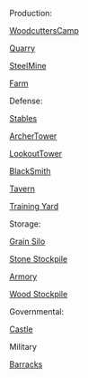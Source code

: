 Production:

[WoodcuttersCamp](https://sketchfab.com/3d-models/medieval-house-1bea14d1a8a34b0b86a5374f256b47bf )

[Quarry](https://sketchfab.com/3d-models/medieval-pumpkin-cottage-b89c46770d4747e499a9def29168db26)

[SteelMine](https://sketchfab.com/3d-models/medieval-merchants-house-62319b05a8cd452ea4991cc9e669fd9a)

[Farm](https://sketchfab.com/3d-models/windmill-game-ready-6a006afce57a447baa60c7a6791f0086)

Defense:

[Stables](https://sketchfab.com/3d-models/horse-stable-c510f246b5b44027b4fa52f44982aa73)

[ArcherTower](https://sketchfab.com/3d-models/viking-watch-tower-5cd42c3ef75748e0b57f25247f073d53)

[LookoutTower](https://sketchfab.com/3d-models/medieval-guard-tower-02-158d1ebb0f9449e4954f95ca7902936d)

[BlackSmith](https://sketchfab.com/3d-models/medieval-blacksmith-2e4f2725963644c685419dea1e4430df)

[Tavern](https://sketchfab.com/3d-models/medieval-tavern-03f758757c3e448d81f50831b8533c98)

[Training Yard](https://sketchfab.com/3d-models/fantasy-army-tent-b53f7ed48de1406b8784b9792f0fb4ac)

Storage:

[Grain Silo](https://sketchfab.com/3d-models/medieval-tower-6c821f2aae3b4e8db5d94c6f48fb568b)

[Stone Stockpile](https://sketchfab.com/3d-models/medieval-merchans-shop-9ad1aaf6f86247ca90950dfa8af090e8)

[Armory](https://sketchfab.com/3d-models/medieval-house-low-poly-for-gamedev-07b3c4f707eb4f419170563ede3557e4)

[Wood Stockpile](https://sketchfab.com/3d-models/wood-plant-house-freepolyorg-0547e252f3bc4350befbe6ffc2a583b9)

Governmental:

[Castle](https://sketchfab.com/3d-models/castle-3d-model-23eb94cac33d4099b7185a81bdc038e4)

Military

[Barracks](https://sketchfab.com/3d-models/medieval-import-shop-39b8c3017a184adf8d73ee25c00978fe)


